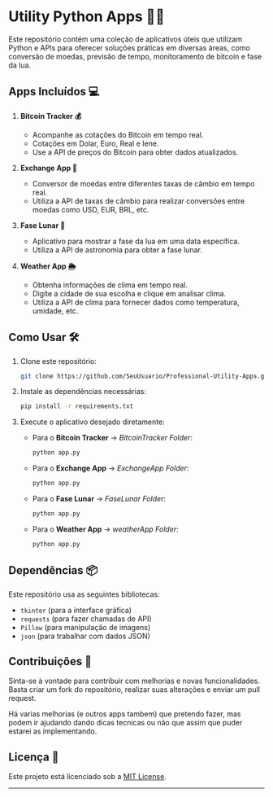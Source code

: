 # Utility Python Apps 💼✨

Este repositório contém uma coleção de aplicativos úteis que utilizam Python e APIs para oferecer soluções práticas em diversas áreas, como conversão de moedas, previsão de tempo, monitoramento de bitcoin e fase da lua.

## Apps Incluídos 💻

1. **Bitcoin Tracker 💰**  
   - Acompanhe as cotações do Bitcoin em tempo real.
   - Cotações em Dolar, Euro, Real e Iene.
   - Use a API de preços do Bitcoin para obter dados atualizados.

2. **Exchange App 💸**  
   - Conversor de moedas entre diferentes taxas de câmbio em tempo real.
   - Utiliza a API de taxas de câmbio para realizar conversões entre moedas como USD, EUR, BRL, etc.

3. **Fase Lunar 🌙**  
   - Aplicativo para mostrar a fase da lua em uma data específica.
   - Utiliza a API de astronomia para obter a fase lunar.

4. **Weather App 🌦️**  
   - Obtenha informações de clima em tempo real.
   - Digite a cidade de  sua escolha e clique em analisar clima.
   - Utiliza a API de clima para fornecer dados como temperatura, umidade, etc.

## Como Usar 🛠️

1. Clone este repositório:

   ```bash
   git clone https://github.com/SeuUsuario/Professional-Utility-Apps.git
   ```

2. Instale as dependências necessárias:

   ```bash
   pip install -r requirements.txt
   ```

3. Execute o aplicativo desejado diretamente:

   - Para o **Bitcoin Tracker** -> *BitcoinTracker Folder*:
     ```bash
     python app.py
     ```

   - Para o **Exchange App** -> *ExchangeApp Folder*:
     ```bash
     python app.py
     ```

   - Para o **Fase Lunar** -> *FaseLunar Folder*:
     ```bash
     python app.py
     ```

   - Para o **Weather App** -> *weatherApp Folder*:
     ```bash
     python app.py
     ```

## Dependências 📦

Este repositório usa as seguintes bibliotecas:

- `tkinter` (para a interface gráfica)
- `requests` (para fazer chamadas de API)
- `Pillow` (para manipulação de imagens)
- `json` (para trabalhar com dados JSON)

## Contribuições 🤝

Sinta-se à vontade para contribuir com melhorias e novas funcionalidades. Basta criar um fork do repositório, realizar suas alterações e enviar um pull request.

Há varias melhorias (e outros apps tambem) que pretendo fazer, mas podem ir ajudando dando dicas tecnicas ou não que assim que puder estarei as implementando.

## Licença 📜

Este projeto está licenciado sob a [MIT License](LICENSE).

---